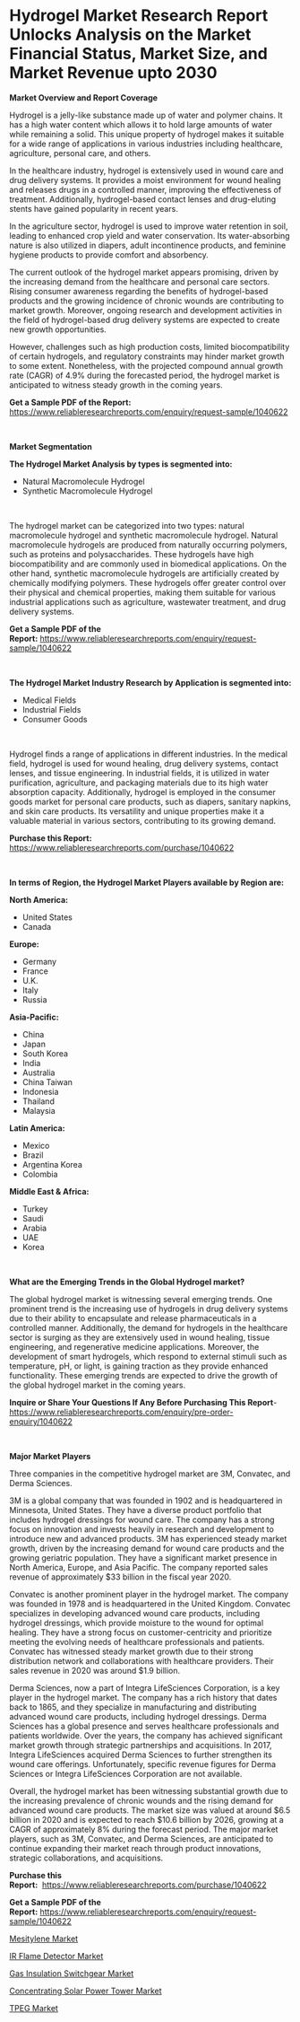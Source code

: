 <p><h1>Hydrogel Market Research Report Unlocks Analysis on the Market Financial Status, Market Size, and Market Revenue upto 2030</h1></p><p><strong>Market Overview and Report Coverage</strong></p>
<p><p>Hydrogel is a jelly-like substance made up of water and polymer chains. It has a high water content which allows it to hold large amounts of water while remaining a solid. This unique property of hydrogel makes it suitable for a wide range of applications in various industries including healthcare, agriculture, personal care, and others.</p><p>In the healthcare industry, hydrogel is extensively used in wound care and drug delivery systems. It provides a moist environment for wound healing and releases drugs in a controlled manner, improving the effectiveness of treatment. Additionally, hydrogel-based contact lenses and drug-eluting stents have gained popularity in recent years.</p><p>In the agriculture sector, hydrogel is used to improve water retention in soil, leading to enhanced crop yield and water conservation. Its water-absorbing nature is also utilized in diapers, adult incontinence products, and feminine hygiene products to provide comfort and absorbency.</p><p>The current outlook of the hydrogel market appears promising, driven by the increasing demand from the healthcare and personal care sectors. Rising consumer awareness regarding the benefits of hydrogel-based products and the growing incidence of chronic wounds are contributing to market growth. Moreover, ongoing research and development activities in the field of hydrogel-based drug delivery systems are expected to create new growth opportunities.</p><p>However, challenges such as high production costs, limited biocompatibility of certain hydrogels, and regulatory constraints may hinder market growth to some extent. Nonetheless, with the projected compound annual growth rate (CAGR) of 4.9% during the forecasted period, the hydrogel market is anticipated to witness steady growth in the coming years.</p></p>
<p><strong>Get a Sample PDF of the Report:</strong> <a href="https://www.reliableresearchreports.com/enquiry/request-sample/1040622">https://www.reliableresearchreports.com/enquiry/request-sample/1040622</a></p>
<p>&nbsp;</p>
<p><strong>Market Segmentation</strong></p>
<p><strong>The Hydrogel Market Analysis by types is segmented into:</strong></p>
<p><ul><li>Natural Macromolecule Hydrogel</li><li>Synthetic Macromolecule Hydrogel</li></ul></p>
<p>&nbsp;</p>
<p><p>The hydrogel market can be categorized into two types: natural macromolecule hydrogel and synthetic macromolecule hydrogel. Natural macromolecule hydrogels are produced from naturally occurring polymers, such as proteins and polysaccharides. These hydrogels have high biocompatibility and are commonly used in biomedical applications. On the other hand, synthetic macromolecule hydrogels are artificially created by chemically modifying polymers. These hydrogels offer greater control over their physical and chemical properties, making them suitable for various industrial applications such as agriculture, wastewater treatment, and drug delivery systems.</p></p>
<p><strong>Get a Sample PDF of the Report:</strong>&nbsp;<a href="https://www.reliableresearchreports.com/enquiry/request-sample/1040622">https://www.reliableresearchreports.com/enquiry/request-sample/1040622</a></p>
<p>&nbsp;</p>
<p><strong>The Hydrogel Market Industry Research by Application is segmented into:</strong></p>
<p><ul><li>Medical Fields</li><li>Industrial Fields</li><li>Consumer Goods</li></ul></p>
<p>&nbsp;</p>
<p><p>Hydrogel finds a range of applications in different industries. In the medical field, hydrogel is used for wound healing, drug delivery systems, contact lenses, and tissue engineering. In industrial fields, it is utilized in water purification, agriculture, and packaging materials due to its high water absorption capacity. Additionally, hydrogel is employed in the consumer goods market for personal care products, such as diapers, sanitary napkins, and skin care products. Its versatility and unique properties make it a valuable material in various sectors, contributing to its growing demand.</p></p>
<p><strong>Purchase this Report:</strong>&nbsp; <a href="https://www.reliableresearchreports.com/purchase/1040622">https://www.reliableresearchreports.com/purchase/1040622</a></p>
<p>&nbsp;</p>
<p><strong>In terms of Region, the Hydrogel Market Players available by Region are:</strong></p>
<p>
    <p> <strong> North America: </strong>
        <ul>
            <li>United States</li>
            <li>Canada</li>
        </ul>
        </p> 
    <p> <strong> Europe: </strong>
        <ul>
            <li>Germany</li>
            <li>France</li>
            <li>U.K.</li>
            <li>Italy</li>
            <li>Russia</li>
        </ul>
        </p> 
    <p> <strong> Asia-Pacific: </strong>
        <ul>
            <li>China</li>
            <li>Japan</li>
            <li>South Korea</li>
            <li>India</li>
            <li>Australia</li>
            <li>China Taiwan</li>
            <li>Indonesia</li>
            <li>Thailand</li>
            <li>Malaysia</li>
        </ul>
        </p> 
    <p> <strong> Latin America: </strong>
        <ul>
            <li>Mexico</li>
            <li>Brazil</li>
            <li>Argentina Korea</li>
            <li>Colombia</li>
        </ul>
        </p> 
    <p> <strong> Middle East & Africa: </strong>
        <ul>
            <li>Turkey</li>
            <li>Saudi</li>
            <li>Arabia</li>
            <li>UAE</li>
            <li>Korea</li>
        </ul>
    </p>
    </p>
<p>&nbsp;</p>
<p><strong>What are the Emerging Trends in the Global Hydrogel market?</strong></p>
<p><p>The global hydrogel market is witnessing several emerging trends. One prominent trend is the increasing use of hydrogels in drug delivery systems due to their ability to encapsulate and release pharmaceuticals in a controlled manner. Additionally, the demand for hydrogels in the healthcare sector is surging as they are extensively used in wound healing, tissue engineering, and regenerative medicine applications. Moreover, the development of smart hydrogels, which respond to external stimuli such as temperature, pH, or light, is gaining traction as they provide enhanced functionality. These emerging trends are expected to drive the growth of the global hydrogel market in the coming years.</p></p>
<p><strong>Inquire or Share Your Questions If Any Before Purchasing This Report</strong>- <a href="https://www.reliableresearchreports.com/enquiry/pre-order-enquiry/1040622">https://www.reliableresearchreports.com/enquiry/pre-order-enquiry/1040622</a></p>
<p>&nbsp;</p>
<p><strong>Major Market Players</strong></p>
<p><p>Three companies in the competitive hydrogel market are 3M, Convatec, and Derma Sciences. </p><p>3M is a global company that was founded in 1902 and is headquartered in Minnesota, United States. They have a diverse product portfolio that includes hydrogel dressings for wound care. The company has a strong focus on innovation and invests heavily in research and development to introduce new and advanced products. 3M has experienced steady market growth, driven by the increasing demand for wound care products and the growing geriatric population. They have a significant market presence in North America, Europe, and Asia Pacific. The company reported sales revenue of approximately $33 billion in the fiscal year 2020.</p><p>Convatec is another prominent player in the hydrogel market. The company was founded in 1978 and is headquartered in the United Kingdom. Convatec specializes in developing advanced wound care products, including hydrogel dressings, which provide moisture to the wound for optimal healing. They have a strong focus on customer-centricity and prioritize meeting the evolving needs of healthcare professionals and patients. Convatec has witnessed steady market growth due to their strong distribution network and collaborations with healthcare providers. Their sales revenue in 2020 was around $1.9 billion.</p><p>Derma Sciences, now a part of Integra LifeSciences Corporation, is a key player in the hydrogel market. The company has a rich history that dates back to 1865, and they specialize in manufacturing and distributing advanced wound care products, including hydrogel dressings. Derma Sciences has a global presence and serves healthcare professionals and patients worldwide. Over the years, the company has achieved significant market growth through strategic partnerships and acquisitions. In 2017, Integra LifeSciences acquired Derma Sciences to further strengthen its wound care offerings. Unfortunately, specific revenue figures for Derma Sciences or Integra LifeSciences Corporation are not available.</p><p>Overall, the hydrogel market has been witnessing substantial growth due to the increasing prevalence of chronic wounds and the rising demand for advanced wound care products. The market size was valued at around $6.5 billion in 2020 and is expected to reach $10.6 billion by 2026, growing at a CAGR of approximately 8% during the forecast period. The major market players, such as 3M, Convatec, and Derma Sciences, are anticipated to continue expanding their market reach through product innovations, strategic collaborations, and acquisitions.</p></p>
<p><strong>Purchase this Report:</strong>&nbsp;&nbsp;<a href="https://www.reliableresearchreports.com/purchase/1040622">https://www.reliableresearchreports.com/purchase/1040622</a></p>
<p></p>
<p><strong>Get a Sample PDF of the Report:</strong>&nbsp;<a href="https://www.reliableresearchreports.com/enquiry/request-sample/1040622">https://www.reliableresearchreports.com/enquiry/request-sample/1040622</a></p>
<p><p><a href="https://github.com/pizolina/Market-Research-Report-List-1/blob/main/mesitylene-market.md">Mesitylene Market</a></p><p><a href="https://medium.com/@nolalockman2023/ir-flame-detector-market-size-and-market-trends-complete-industry-overview-2023-to-2030-a175d2851e98">IR Flame Detector Market</a></p><p><a href="https://medium.com/@mikemonahan1944/gas-insulation-switchgear-market-trends-forecast-and-competitive-analysis-to-2030-aa1db37d7849">Gas Insulation Switchgear Market</a></p><p><a href="https://medium.com/@javiermante/concentrating-solar-power-tower-market-exploring-market-share-market-trends-and-future-growth-cc6889dc37a6">Concentrating Solar Power Tower Market</a></p><p><a href="https://github.com/lbird53714/Market-Research-Report-List-1/blob/main/tpeg-market.md">TPEG Market</a></p></p>